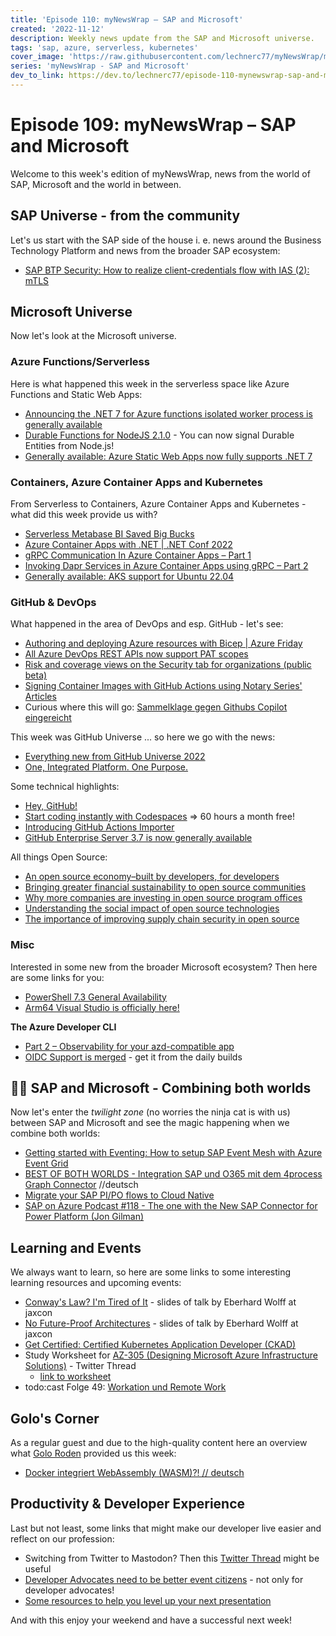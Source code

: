 ```yaml
---
title: 'Episode 110: myNewsWrap – SAP and Microsoft'
created: '2022-11-12'
description: Weekly news update from the SAP and Microsoft universe.
tags: 'sap, azure, serverless, kubernetes'
cover_image: 'https://raw.githubusercontent.com/lechnerc77/myNewsWrap/main/episodes/cover-images/episode110small.png'
series: 'myNewsWrap - SAP and Microsoft'
dev_to_link: https://dev.to/lechnerc77/episode-110-mynewswrap-sap-and-microsoft-4dd4
---
```


# Episode 109: myNewsWrap – SAP and Microsoft

Welcome to this week's edition of myNewsWrap, news from the world of SAP, Microsoft and the world in between.

## SAP Universe - from the community

Let's us start with the SAP side of the house i. e. news around the Business Technology Platform and news from the broader SAP ecosystem:

* [SAP BTP Security: How to realize client-credentials flow with IAS (2): mTLS](https://blogs.sap.com/2022/11/07/sap-btp-security-how-to-realize-client-credentials-flow-with-ias-2-mtls/)

## Microsoft Universe

Now let's look at the Microsoft universe.

### Azure Functions/Serverless

Here is what happened this week in the serverless space like Azure Functions and Static Web Apps:

* [Announcing the .NET 7 for Azure functions isolated worker process is generally available](https://techcommunity.microsoft.com/t5/apps-on-azure-blog/announcing-the-net-7-for-azure-functions-isolated-worker-process/ba-p/3671398)
* [Durable Functions for NodeJS 2.1.0](https://github.com/Azure/azure-functions-durable-js/releases/tag/2.1.0) - You can now signal Durable Entities from Node.js!
* [Generally available: Azure Static Web Apps now fully supports .NET 7](https://azure.microsoft.com/en-gb/updates/generally-available-azure-static-web-apps-now-fully-supports-net-7/)

### Containers, Azure Container Apps and Kubernetes

From Serverless to Containers, Azure Container Apps and Kubernetes - what did this week provide us with?

* [Serverless Metabase BI Saved Big Bucks](https://affordabledata.substack.com/p/serverless-metabase-bi-saved-big)
* [Azure Container Apps with .NET | .NET Conf 2022](https://youtu.be/Blhk-F_m0LU)
* [gRPC Communication In Azure Container Apps – Part 1](https://bitoftech.net/2022/11/07/grpc-communication-in-azure-container-apps/)
* [Invoking Dapr Services in Azure Container Apps using gRPC – Part 2](https://bitoftech.net/2022/11/09/invoking-dapr-services-in-azure-container-apps-using-grpc/)
* [Generally available: AKS support for Ubuntu 22.04](https://azure.microsoft.com/updates/generally-available-aks-support-for-ubuntu-2204/)

### GitHub & DevOps

What happened in the area of DevOps and esp. GitHub - let's see:

* [Authoring and deploying Azure resources with Bicep | Azure Friday](https://youtu.be/VDCAJIGqHZU)
* [All Azure DevOps REST APIs now support PAT scopes](https://devblogs.microsoft.com/devops/all-azure-devops-rest-apis-now-support-pat-scopes/?WT.mc_id=AZ-MVP-5004195)
* [Risk and coverage views on the Security tab for organizations (public beta)](https://github.blog/changelog/2022-11-10-risk-and-coverage-views-on-the-security-tab-for-organizations-public-beta/)
* [Signing Container Images with GitHub Actions using Notary Series' Articles](https://dev.to/joshduffney/series/20265)
* Curious where this will go: [Sammelklage gegen Githubs Copilot eingereicht](https://www.golem.de/news/machine-learning-sammelklage-gegen-githubs-copilot-eingereicht-2211-169471.amp.html)

This week was GitHub Universe ... so here we go with the news:

* [Everything new from GitHub Universe 2022](https://github.blog/2022-11-09-everything-new-from-github-universe-2022/)
* [One, Integrated Platform. One Purpose.](https://www.linkedin.com/pulse/one-integrated-platform-purpose-thomas-dohmke/)

Some technical highlights:

* [Hey, GitHub!](https://youtu.be/rwN7bYhF2_Q)
* [Start coding instantly with Codespaces](https://github.com/features/codespaces) => 60 hours a month free!
* [Introducing GitHub Actions Importer](https://github.blog/2022-11-10-introducing-github-actions-importer/)
* [GitHub Enterprise Server 3.7 is now generally available](https://github.blog/2022-11-08-github-enterprise-server-3-7-is-now-generally-available/)

All things Open Source:

* [An open source economy–built by developers, for developers](https://github.blog/2022-11-09-an-open-source-economy-built-by-developers-for-developers/)
* [Bringing greater financial sustainability to open source communities](https://github.blog/2022-11-09-financial-sustainability-in-open-source/)
* [Why more companies are investing in open source program offices](https://github.blog/2022-11-09-why-companies-are-starting-ospos/)
* [Understanding the social impact of open source technologies](https://github.blog/2022-11-09-the-social-impact-of-open-source/)
* [The importance of improving supply chain security in open source](https://github.blog/2022-11-09-improving-open-source-supply-chain-security/)

### Misc

Interested in some new from the broader Microsoft ecosystem? Then here are some links for you:

* [PowerShell 7.3 General Availability](https://devblogs.microsoft.com/powershell/powershell-7-3-general-availability/)
* [Arm64 Visual Studio is officially here!](https://devblogs.microsoft.com/visualstudio/arm64-visual-studio-is-officially-here/)

**The Azure Developer CLI**

* [Part 2 – Observability for your azd-compatible app](https://techcommunity.microsoft.com/t5/apps-on-azure-blog/part-2-observability-for-your-azd-compatible-app/ba-p/3670040?WT.mc_id=AZ-MVP-5004195)
* [OIDC Support is merged](https://github.com/Azure/azure-dev/blob/main/cli/installer/README.md#download-from-daily-builds) - get it from the daily builds

## 🐱‍👤 SAP and Microsoft - Combining both worlds

Now let's enter the _twilight zone_ (no worries the ninja cat is with us) between SAP and Microsoft and see the magic happening when we combine both worlds:

* [Getting started with Eventing: How to setup SAP Event Mesh with Azure Event Grid](https://youtu.be/f-2MdcpntH0)
* [BEST OF BOTH WORLDS - Integration SAP und O365 mit dem 4process Graph Connector](https://youtu.be/7XVnF_doPqw) //deutsch
* [Migrate your SAP PI/PO flows to Cloud Native](https://blogs.sap.com/2022/11/09/migrate-your-sap-pi-po-flows-to-cloud-native/)
* [SAP on Azure Podcast #118 - The one with the New SAP Connector for Power Platform (Jon Gilman)](https://youtu.be/R5aFI5OKuGg)

## Learning and Events

We always want to learn, so here are some links to some interesting learning resources and upcoming events:

* [Conway's Law? I'm Tired of It](https://speakerdeck.com/ewolff/conways-law-im-tired-of-it) - slides of talk by Eberhard Wolff at jaxcon
* [No Future-Proof Architectures](https://speakerdeck.com/ewolff/no-future-proof-architecture) - slides of talk by Eberhard Wolff at jaxcon
* [Get Certified: Certified Kubernetes Application Developer (CKAD)](https://blogs.sap.com/2022/11/09/get-certified-certified-kubernetes-application-developer-ckad/)
* Study Worksheet for [AZ-305 (Designing Microsoft Azure Infrastructure Solutions)](https://twitter.com/TechTrainerTim/status/1589337267063033856?s=20&t=0jBdh-4FWfFJbwejv0D4ng) - Twitter Thread
  * [link to worksheet](https://t.co/RA4vHCBqPf)
* todo:cast Folge 49: [Workation und Remote Work ](https://open.spotify.com/episode/4tMgbOYlHVFkYPYkgwAgIv?si=51c9feceb1c24423&nd=1)

## Golo's Corner

As a regular guest and due to the high-quality content here an overview what [Golo Roden](https://twitter.com/goloroden) provided us this week:

* [Docker integriert WebAssembly (WASM)?! // deutsch](https://youtu.be/B2Z6jFk6BfM)

## Productivity & Developer Experience

Last but not least, some links that might make our developer live easier and reflect on our profession:

* Switching from Twitter to Mastodon? Then this [Twitter Thread](https://twitter.com/garius/status/1588827775628369920?s=61&t=z9BJj3AB_CPUDjG6t8N8XA) might be useful
* [Developer Advocates need to be better event citizens](https://dev.to/floord/developer-advocates-need-to-be-better-event-citizens-42hh) - not only for developer advocates!
* [Some resources to help you level up your next presentation](https://twitter.com/urlichsanais/status/1589906995339227137?s=20&t=67LnOWOMFAkb3kFj6HLA_A)

And with this enjoy your weekend and have a successful next week!
